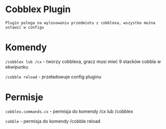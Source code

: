 # Cobblex Plugin

`Plugin polega na wylosowaniu przedmiotu z cobblexa, wszystko można ustawić w configu`

# Komendy

`/cobblex lub /cx` - tworzy cobblexa, gracz musi mieć 9 stacków cobbla w ekwipunku

`/cobble reload` - przeładowuje config pluginu

# Permisje 

`cobblex.commands.cx` - permisja do komendy /cx lub /cobblex

`cobble` - permisja do komendy /cobble reload

